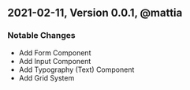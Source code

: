 <a id="0.0.1"></a>

## 2021-02-11, Version 0.0.1, @mattia

### Notable Changes

- Add Form Component
- Add Input Component
- Add Typography (Text) Component
- Add Grid System
